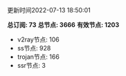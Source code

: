 更新时间2022-07-13 18:50:01

**总订阅: 73**
**总节点: 3666**
**有效节点: 1203**
- v2ray节点: 106
- ss节点: 928
- trojan节点: 166
- ssr节点: 3
